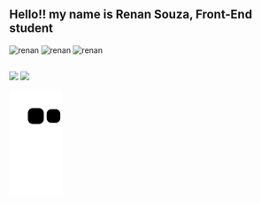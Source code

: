 ## Hello!! my name is Renan Souza, Front-End student
 <div style="display: inline_block">
   <img align="center" alt="renan" height="30" width="40" src="https://cdn.jsdelivr.net/gh/devicons/devicon/icons/html5/html5-original.svg">
   <img align="center" alt="renan" height="30" width="40" src="https://cdn.jsdelivr.net/gh/devicons/devicon/icons/css3/css3-original.svg">
   <img align="center" alt="renan" height="30" width="40" src="https://cdn.jsdelivr.net/gh/devicons/devicon/icons/javascript/javascript-original.svg">
  </div>

## <div align="center">
  <img height="180em" src="https://github-readme-stats.vercel.app/api?username=renansouza12&show_icons=true&theme=tokyonight&include_all_commits=true&count_private=true"/>
  <img height="180em" src="https://github-readme-stats.vercel.app/api/top-langs/?username=renansouza12&layout=compact&langs_count=7&theme=tokyonight"/>
</div>
 
  
  ![Snake animation](https://github.com/renansouza12/renansouza12/blob/output/github-contribution-grid-snake.svg)
